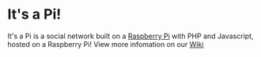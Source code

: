 It's a Pi!
==========

It's a Pi is a social network built on a [Raspberry Pi](http://raspberrypi.org) with PHP and Javascript, hosted on a Raspberry Pi!
View more infomation on our [Wiki](http://github.com/itsapi/itsapi/wiki)
